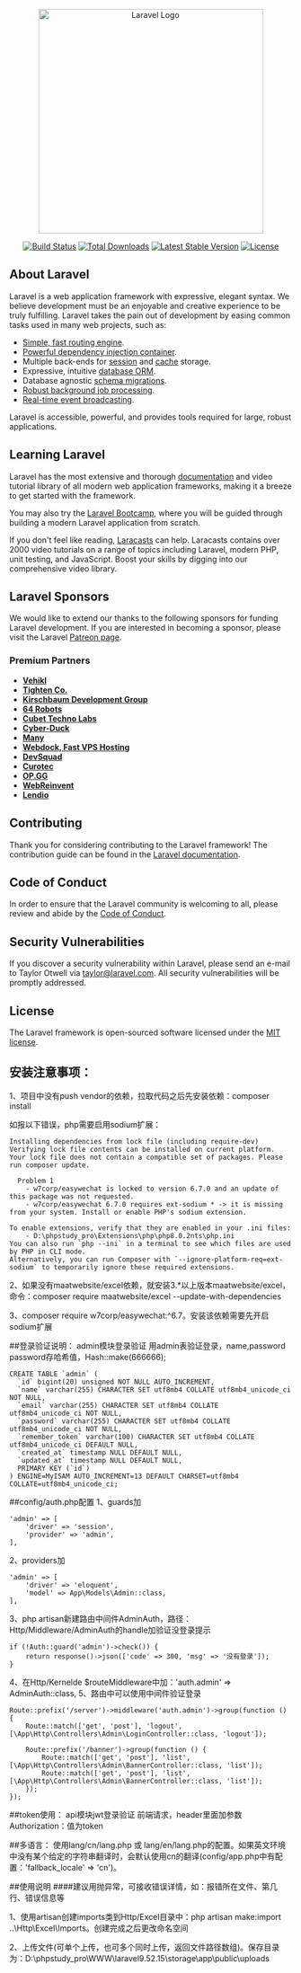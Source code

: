 <p align="center"><a href="https://laravel.com" target="_blank"><img src="https://raw.githubusercontent.com/laravel/art/master/logo-lockup/5%20SVG/2%20CMYK/1%20Full%20Color/laravel-logolockup-cmyk-red.svg" width="400" alt="Laravel Logo"></a></p>

<p align="center">
<a href="https://github.com/laravel/framework/actions"><img src="https://github.com/laravel/framework/workflows/tests/badge.svg" alt="Build Status"></a>
<a href="https://packagist.org/packages/laravel/framework"><img src="https://img.shields.io/packagist/dt/laravel/framework" alt="Total Downloads"></a>
<a href="https://packagist.org/packages/laravel/framework"><img src="https://img.shields.io/packagist/v/laravel/framework" alt="Latest Stable Version"></a>
<a href="https://packagist.org/packages/laravel/framework"><img src="https://img.shields.io/packagist/l/laravel/framework" alt="License"></a>
</p>

## About Laravel

Laravel is a web application framework with expressive, elegant syntax. We believe development must be an enjoyable and creative experience to be truly fulfilling. Laravel takes the pain out of development by easing common tasks used in many web projects, such as:

- [Simple, fast routing engine](https://laravel.com/docs/routing).
- [Powerful dependency injection container](https://laravel.com/docs/container).
- Multiple back-ends for [session](https://laravel.com/docs/session) and [cache](https://laravel.com/docs/cache) storage.
- Expressive, intuitive [database ORM](https://laravel.com/docs/eloquent).
- Database agnostic [schema migrations](https://laravel.com/docs/migrations).
- [Robust background job processing](https://laravel.com/docs/queues).
- [Real-time event broadcasting](https://laravel.com/docs/broadcasting).

Laravel is accessible, powerful, and provides tools required for large, robust applications.

## Learning Laravel

Laravel has the most extensive and thorough [documentation](https://laravel.com/docs) and video tutorial library of all modern web application frameworks, making it a breeze to get started with the framework.

You may also try the [Laravel Bootcamp](https://bootcamp.laravel.com), where you will be guided through building a modern Laravel application from scratch.

If you don't feel like reading, [Laracasts](https://laracasts.com) can help. Laracasts contains over 2000 video tutorials on a range of topics including Laravel, modern PHP, unit testing, and JavaScript. Boost your skills by digging into our comprehensive video library.

## Laravel Sponsors

We would like to extend our thanks to the following sponsors for funding Laravel development. If you are interested in becoming a sponsor, please visit the Laravel [Patreon page](https://patreon.com/taylorotwell).

### Premium Partners

- **[Vehikl](https://vehikl.com/)**
- **[Tighten Co.](https://tighten.co)**
- **[Kirschbaum Development Group](https://kirschbaumdevelopment.com)**
- **[64 Robots](https://64robots.com)**
- **[Cubet Techno Labs](https://cubettech.com)**
- **[Cyber-Duck](https://cyber-duck.co.uk)**
- **[Many](https://www.many.co.uk)**
- **[Webdock, Fast VPS Hosting](https://www.webdock.io/en)**
- **[DevSquad](https://devsquad.com)**
- **[Curotec](https://www.curotec.com/services/technologies/laravel/)**
- **[OP.GG](https://op.gg)**
- **[WebReinvent](https://webreinvent.com/?utm_source=laravel&utm_medium=github&utm_campaign=patreon-sponsors)**
- **[Lendio](https://lendio.com)**

## Contributing

Thank you for considering contributing to the Laravel framework! The contribution guide can be found in the [Laravel documentation](https://laravel.com/docs/contributions).

## Code of Conduct

In order to ensure that the Laravel community is welcoming to all, please review and abide by the [Code of Conduct](https://laravel.com/docs/contributions#code-of-conduct).

## Security Vulnerabilities

If you discover a security vulnerability within Laravel, please send an e-mail to Taylor Otwell via [taylor@laravel.com](mailto:taylor@laravel.com). All security vulnerabilities will be promptly addressed.

## License

The Laravel framework is open-sourced software licensed under the [MIT license](https://opensource.org/licenses/MIT).


## 安装注意事项：

1、项目中没有push vendor的依赖，拉取代码之后先安装依赖：composer install

如报以下错误，php需要启用sodium扩展：
````
Installing dependencies from lock file (including require-dev)
Verifying lock file contents can be installed on current platform.
Your lock file does not contain a compatible set of packages. Please run composer update.

  Problem 1
    - w7corp/easywechat is locked to version 6.7.0 and an update of this package was not requested.
    - w7corp/easywechat 6.7.0 requires ext-sodium * -> it is missing from your system. Install or enable PHP's sodium extension.

To enable extensions, verify that they are enabled in your .ini files:
    - D:\phpstudy_pro\Extensions\php\php8.0.2nts\php.ini
You can also run `php --ini` in a terminal to see which files are used by PHP in CLI mode.
Alternatively, you can run Composer with `--ignore-platform-req=ext-sodium` to temporarily ignore these required extensions.
````

2、如果没有maatwebsite/excel依赖，就安装3.*以上版本maatwebsite/excel，命令：composer require maatwebsite/excel --update-with-dependencies

3、composer require w7corp/easywechat:^6.7。安装该依赖需要先开启sodium扩展


##登录验证说明：
admin模块登录验证
用admin表验证登录，name,password
password存哈希值，Hash::make(666666);
````
CREATE TABLE `admin` (
  `id` bigint(20) unsigned NOT NULL AUTO_INCREMENT,
  `name` varchar(255) CHARACTER SET utf8mb4 COLLATE utf8mb4_unicode_ci NOT NULL,
  `email` varchar(255) CHARACTER SET utf8mb4 COLLATE utf8mb4_unicode_ci NOT NULL,
  `password` varchar(255) CHARACTER SET utf8mb4 COLLATE utf8mb4_unicode_ci NOT NULL,
  `remember_token` varchar(100) CHARACTER SET utf8mb4 COLLATE utf8mb4_unicode_ci DEFAULT NULL,
  `created_at` timestamp NULL DEFAULT NULL,
  `updated_at` timestamp NULL DEFAULT NULL,
  PRIMARY KEY (`id`)
) ENGINE=MyISAM AUTO_INCREMENT=13 DEFAULT CHARSET=utf8mb4 COLLATE=utf8mb4_unicode_ci;
````

##config/auth.php配置
1、guards加
````
'admin' => [
    'driver' => 'session',
    'provider' => 'admin',
],
````

2、providers加
````
'admin' => [
    'driver' => 'eloquent',
    'model' => App\Models\Admin::class,
],
````

3、php artisan新建路由中间件AdminAuth，路径：Http/Middleware/AdminAuth的handle加验证没登录提示

````
if (!Auth::guard('admin')->check()) {
    return response()->json(['code' => 300, 'msg' => '没有登录']);
}
````

4、在Http/Kernelde $routeMiddleware中加：'auth.admin' => AdminAuth::class,
5、路由中可以使用中间件验证登录
````
Route::prefix('/server')->middleware('auth.admin')->group(function () {
    Route::match(['get', 'post'], 'logout', [\App\Http\Controllers\Admin\LoginController::class, 'logout']);

    Route::prefix('/banner')->group(function () {
        Route::match(['get', 'post'], 'list', [\App\Http\Controllers\Admin\BannerController::class, 'list']);
        Route::match(['get', 'post'], 'list', [\App\Http\Controllers\Admin\BannerController::class, 'list']);
    });
});
````

##token使用：
api模块jwt登录验证
前端请求，header里面加参数Authorization：值为token


##多语言：
使用lang/cn/lang.php 或 lang/en/lang.php的配置。如果英文环境中没有某个给定的字符串翻译时，会默认使用cn的翻译(config/app.php中有配置：'fallback_locale' => 'cn')。

##使用说明
####建议用抛异常，可接收错误详情，如：报错所在文件、第几行、错误信息等

1、使用artisan创建imports类到Http/Excel目录中：php artisan make:import ..\Http\Excel\Imports。创建完成之后更改命名空间

2、上传文件(可单个上传，也可多个同时上传，返回文件路径数组)。保存目录为：D:\phpstudy_pro\WWW\laravel9.52.15\storage\app\public\uploads

